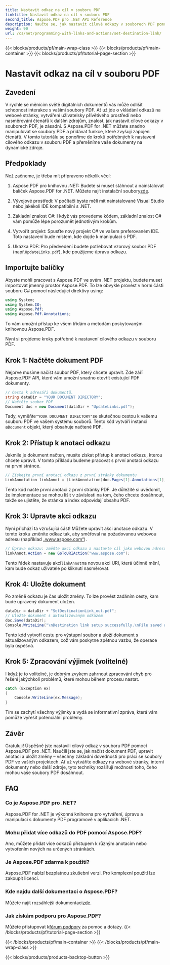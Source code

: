```yaml
---
title: Nastavit odkaz na cíl v souboru PDF
linktitle: Nastavit odkaz na cíl v souboru PDF
second_title: Aspose.PDF pro .NET API Reference
description: Naučte se, jak nastavit cílové odkazy v souborech PDF pomocí Aspose.PDF pro .NET. Podrobný průvodce pro zvýšení interaktivity PDF.
weight: 90
url: /cs/net/programming-with-links-and-actions/set-destination-link/
---
```


{{< blocks/products/pf/main-wrap-class >}}
{{< blocks/products/pf/main-container >}}
{{< blocks/products/pf/tutorial-page-section >}}

# Nastavit odkaz na cíl v souboru PDF

## Zavedení

V rychle se měnícím světě digitálních dokumentů vás může odlišit schopnost interakce s vašimi soubory PDF. Ať už jde o vkládání odkazů na webové stránky, vytváření uživatelsky přívětivého prostředí nebo nasměrování čtenářů k dalším zdrojům, znalost, jak nastavit cílové odkazy v souborech PDF, je zásadní. S Aspose.PDF for .NET můžete snadno manipulovat se soubory PDF a přidávat funkce, které zvyšují zapojení čtenářů. V tomto tutoriálu se ponoříme do kroků potřebných k nastavení cílového odkazu v souboru PDF a přeměníme vaše dokumenty na dynamické zdroje.

## Předpoklady

Než začneme, je třeba mít připraveno několik věcí:

1. Aspose.PDF pro knihovnu .NET:
    Budete si muset stáhnout a nainstalovat balíček Aspose.PDF for .NET. Můžete najít instalační soubory[zde](https://releases.aspose.com/pdf/net/).

2. Vývojové prostředí:
   V počítači byste měli mít nainstalované Visual Studio nebo jakékoli IDE kompatibilní s .NET.

3. Základní znalost C#:
   I když vás provedeme kódem, základní znalost C# vám pomůže lépe porozumět jednotlivým krokům.

4. Vytvořit projekt:
   Spusťte nový projekt C# ve vašem preferovaném IDE. Toto nastavení bude místem, kde dojde k manipulaci s PDF.

5. Ukázka PDF:
    Pro předvedení budete potřebovat vzorový soubor PDF (např.`UpdateLinks.pdf`), kde použijeme úpravu odkazu.

## Importujte balíčky

Abyste mohli pracovat s Aspose.PDF ve svém .NET projektu, budete muset importovat jmenný prostor Aspose.PDF. To lze obvykle provést v horní části souboru C# pomocí následující direktivy using:

```csharp
using System;
using System.IO;
using Aspose.Pdf;
using Aspose.Pdf.Annotations;
```

To vám umožní přístup ke všem třídám a metodám poskytovaným knihovnou Aspose.PDF.

Nyní si projdeme kroky potřebné k nastavení cílového odkazu v souboru PDF.

## Krok 1: Načtěte dokument PDF

Nejprve musíme načíst soubor PDF, který chcete upravit. Zde září Aspose.PDF API, které vám umožní snadno otevřít existující PDF dokumenty.

```csharp
// Cesta k adresáři dokumentů.
string dataDir = "YOUR DOCUMENT DIRECTORY";
// Načtěte soubor PDF
Document doc = new Document(dataDir + "UpdateLinks.pdf");
```

 Tady, vyměňte`"YOUR DOCUMENT DIRECTORY"`se skutečnou cestou k vašemu souboru PDF ve vašem systému souborů. Tento kód vytváří instanci a`Document` objekt, který obsahuje načtené PDF.

## Krok 2: Přístup k anotaci odkazu

Jakmile je dokument načten, musíte získat přístup k anotaci odkazu, kterou chcete upravit. V tomto příkladu budeme pracovat s první anotací odkazu na první stránce.

```csharp
// Získejte první anotaci odkazu z první stránky dokumentu
LinkAnnotation linkAnnot = (LinkAnnotation)doc.Pages[1].Annotations[1];
```

Tento kód načte první anotaci z první stránky PDF. Je důležité si uvědomit, že implementace se mohou lišit v závislosti na tom, čeho chcete dosáhnout, takže se ujistěte, že stránka a index odpovídají obsahu PDF.

## Krok 3: Upravte akci odkazu

Nyní přichází ta vzrušující část! Můžete upravit akci anotace odkazu. V tomto kroku změníte odkaz tak, aby směřoval na požadovanou webovou adresu (například „www.aspose.com“).

```csharp
// Úprava odkazu: změňte akci odkazu a nastavte cíl jako webovou adresu
linkAnnot.Action = new GoToURIAction("www.aspose.com");
```

 Tento řádek nastavuje akci`linkAnnot`na novou akci URI, která účinně mění, kam bude odkaz uživatele po kliknutí nasměrovat.

## Krok 4: Uložte dokument

Po změně odkazu je čas uložit změny. To lze provést zadáním cesty, kam bude upravený dokument uložen.

```csharp
dataDir = dataDir + "SetDestinationLink_out.pdf";
// Uložte dokument s aktualizovaným odkazem
doc.Save(dataDir);
Console.WriteLine("\nDestination link setup successfully.\nFile saved at " + dataDir);
```

Tento kód vytvoří cestu pro výstupní soubor a uloží dokument s aktualizovaným odkazem, což vám poskytne zpětnou vazbu, že operace byla úspěšná.

## Krok 5: Zpracování výjimek (volitelné)

I když je to volitelné, je dobrým zvykem zahrnout zpracování chyb pro řešení jakýchkoli problémů, které mohou během procesu nastat.

```csharp
catch (Exception ex)
{
    Console.WriteLine(ex.Message);
}
```

Tím se zachytí všechny výjimky a vydá se informativní zpráva, která vám pomůže vyřešit potenciální problémy.

## Závěr

Gratuluji! Úspěšně jste nastavili cílový odkaz v souboru PDF pomocí Aspose.PDF pro .NET. Naučili jste se, jak načíst dokument PDF, upravit anotaci a uložit změny – všechny základní dovednosti pro práci se soubory PDF ve vašich projektech. Ať už vytváříte odkazy na webové stránky, interní dokumenty nebo další zdroje, tyto techniky rozšiřují možnosti toho, čeho mohou vaše soubory PDF dosáhnout.

## FAQ

### Co je Aspose.PDF pro .NET?
Aspose.PDF for .NET je výkonná knihovna pro vytváření, úpravu a manipulaci s dokumenty PDF programově v aplikacích .NET.

### Mohu přidat více odkazů do PDF pomocí Aspose.PDF?
Ano, můžete přidat více odkazů přístupem k různým anotacím nebo vytvořením nových na určených stránkách.

### Je Aspose.PDF zdarma k použití?
Aspose.PDF nabízí bezplatnou zkušební verzi. Pro komplexní použití lze zakoupit licenci.

### Kde najdu další dokumentaci o Aspose.PDF?
 Můžete najít rozsáhlejší dokumentaci[zde](https://reference.aspose.com/pdf/net/).

### Jak získám podporu pro Aspose.PDF?
 Můžete přistupovat k[fórum podpory](https://forum.aspose.com/c/pdf/10) za pomoc a dotazy.
{{< /blocks/products/pf/tutorial-page-section >}}

{{< /blocks/products/pf/main-container >}}
{{< /blocks/products/pf/main-wrap-class >}}

{{< blocks/products/products-backtop-button >}}
